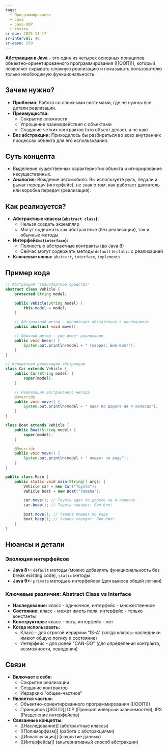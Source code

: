 ```yaml
---
tags:
  - Программирование
  - Java
  - Java-OOP
  - review
sr-due: 2025-11-17
sr-interval: 46
sr-ease: 270
---
```

**Абстракция в Java** - это один из четырех основных принципов объектно-ориентированного программирования ([[ООП]]), который позволяет скрывать сложную реализацию и показывать пользователю только необходимую функциональность.

## Зачем нужно?

- **Проблема:** Работа со сложными системами, где не нужны все детали реализации.
- **Преимущества:**
    - Сокрытие сложности
    - Упрощение взаимодействия с объектами
    - Создание четких контрактов (что объект делает, а не как)
- **Без абстракции:** Приходилось бы разбираться во всех внутренних процессах объекта для его использования.

## Суть концепта

- Выделение существенных характеристик объекта и игнорирование несущественных.
- **Аналогия:** Вождение автомобиля. Вы используете руль, педали и рычаг передач (интерфейс), не зная о том, как работает двигатель или коробка передач (реализация).

## Как реализуется?

- **Абстрактные классы (`abstract class`):**
    - Нельзя создать экземпляр
    - Могут содержать как абстрактные (без реализации), так и обычные методы
- **Интерфейсы (`interface`):**
    - Полностью абстрактные контракты (до Java 8)
    - Сейчас могут содержать методы `default` и `static` с реализацией
- **Ключевые слова:** `abstract`, `interface`, `implements`

## Пример кода

``` java
// Абстракция "Транспортное средство"
abstract class Vehicle {
    protected String model;

    public Vehicle(String model) {
        this.model = model;
    }

    // Абстрактный метод - реализация обязательна в наследниках
    public abstract void move();

    // Обычный метод - уже имеет реализацию
    public void beep() {
        System.out.println(model + " говорит: Бип-бип!");
    }
}

// Конкретная реализация абстракции
class Car extends Vehicle {
    public Car(String model) {
        super(model);
    }

    // Реализация абстрактного метода
    @Override
    public void move() {
        System.out.println(model + " едет по дороге на 4 колесах");
    }
}

class Boat extends Vehicle {
    public Boat(String model) {
        super(model);
    }

    @Override
    public void move() {
        System.out.println(model + " плывет по воде");
    }
}

public class Main {
    public static void main(String[] args) {
        Vehicle car = new Car("Toyota");
        Vehicle boat = new Boat("Yamaha");

        car.move(); // Toyota едет по дороге на 4 колесах
        car.beep(); // Toyota говорит: Бип-бип!

        boat.move(); // Yamaha плывет по воде
        boat.beep(); // Yamaha говорит: Бип-бип!
    }
}
```

## Нюансы и детали

### Эволюция интерфейсов

- **Java 8+:** `default` методы (можно добавлять функциональность без break existing code), `static` методы
- **Java 9+:** `private` методы в интерфейсах (для выноса общей логики)

### Ключевые различия: Abstract Class vs Interface

- **Наследование:** класс - одиночное, интерфейс - множественное
- **Состояние:** класс - может иметь поля, интерфейс - только константы
- **Конструкторы:** класс - есть, интерфейс - нет
- **Когда использовать:**
    - Класс - для строгой иерархии "IS-A" (когда классы-наследники имеют общую логику и состояние)
    - Интерфейс - для ролей "CAN-DO" (для определения контракта, возможности, поведения)

## Связи

- **Включает в себя:**
    - Сокрытие реализации
    - Создание контрактов
    - Иерархию "общее-частное"
- **Является частью:**
    - Объектно-ориентированного программирования ([[ООП]])
    - Принципов [[SOLID]] DIP (Принцип инверсии зависимостей), IPS (Разделение интерфейсов)
- **Связанные концепты:**
    - [[Наследование]] (абстрактные классы)
    - [[Полиморфизм]] (работа с абстракциями)
    - [[Инкапсуляция]] (сокрытие данных)
    - [[Интерфейсы]] (альтернативный способ абстракции)